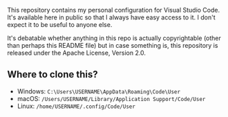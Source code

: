 This repository contains my personal configuration for Visual Studio Code. It's available here in public so that I always have easy access to it. I don't expect it to be useful to anyone else.

It's debatable whether anything in this repo is actually copyrightable (other than perhaps this README file) but in case something is, this repository is released under the Apache License, Version 2.0.

## Where to clone this?

* Windows: `C:\Users\USERNAME\AppData\Roaming\Code\User`
* macOS: `/Users/USERNAME/Library/Application Support/Code/User`
* Linux: `/home/USERNAME/.config/Code/User`
